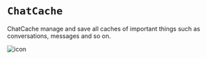 # ``ChatCache``
ChatCache manage and save all caches of important things such as conversations, messages and so on.

![icon](icon.png)
